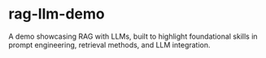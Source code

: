 # rag-llm-demo
A demo showcasing RAG with LLMs, built to highlight foundational skills in prompt engineering, retrieval methods, and LLM integration.
